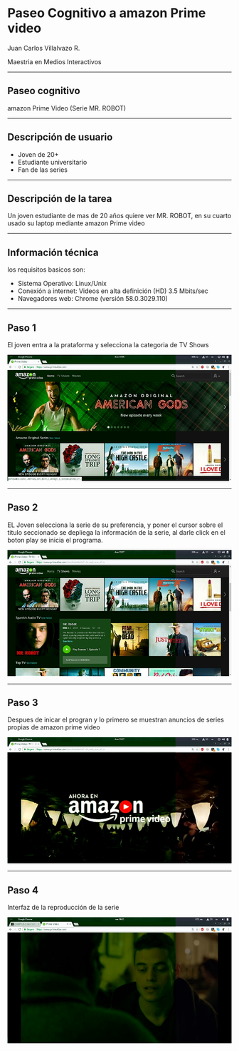 # Paseo Cognitivo a amazon Prime video

Juan Carlos Villalvazo R.

Maestria en Medios Interactivos

---
## Paseo cognitivo

amazon Prime Video
(Serie MR. ROBOT)

---

## Descripción de usuario

* Joven de 20+
* Estudiante universitario
* Fan de las series

---

## Descripción de la tarea

Un joven estudiante de mas de 20 años quiere ver MR. ROBOT, en su cuarto usado su laptop mediante amazon Prime video

---
## Información técnica

los requisitos basicos son:

* Sistema Operativo: Linux/Unix
* Conexión a internet: Videos en alta definición (HD) 3.5 Mbits/sec
* Navegadores web: Chrome (versión 58.0.3029.110)

---

## Paso 1

El joven entra a la prataforma y selecciona la categoria de TV Shows

![Image1](images/Imagen3.jpg)

---

## Paso 2

EL Joven selecciona la serie de su preferencia, y poner el cursor sobre el titulo seccionado se depliega la información de la serie, al darle click en el boton play se inicia el programa.

![Image1](images/Imagen4.jpg)

---

## Paso 3

Despues de inicar el progran y lo primero se muestran anuncios de series propias de amazon prime video

![Image1](images/Imagen5.jpg)

---

## Paso 4

Interfaz de la reproducción de la serie

![Image1](images/Imagen6.jpg)
